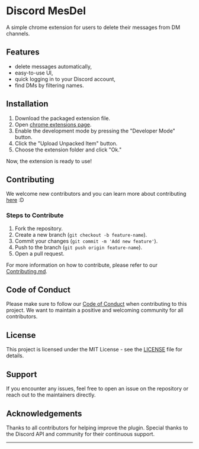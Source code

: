 # Discord MesDel

A simple chrome extension for users to delete their messages from DM channels.

## Features

- delete messages automatically,
- easy-to-use UI,
- quick logging in to your Discord account,
- find DMs by filtering names.

## Installation

1. Download the packaged extension file.
2. Open [chrome extensions page](chrome://extensions).
3. Enable the development mode by pressing the "Developer Mode" button.
4. Click the "Upload Unpacked Item" button.
5. Choose the extension folder and click "Ok."

Now, the extension is ready to use!

## Contributing

We welcome new contributors and you can learn more about contributing [here](./CONTRIBUTING.md) :D

### Steps to Contribute

1. Fork the repository.
2. Create a new branch (`git checkout -b feature-name`).
3. Commit your changes (`git commit -m 'Add new feature'`).
4. Push to the branch (`git push origin feature-name`).
5. Open a pull request.

For more information on how to contribute, please refer to our [Contributing.md](./CONTRIBUTING.md).

## Code of Conduct

Please make sure to follow our [Code of Conduct](./CODE_OF_CONDUCT.md) when contributing to this project. We want to maintain a positive and welcoming community for all contributors.

## License

This project is licensed under the MIT License - see the [LICENSE](./LICENSE) file for details.

## Support

If you encounter any issues, feel free to open an issue on the repository or reach out to the maintainers directly.

## Acknowledgements

Thanks to all contributors for helping improve the plugin. Special thanks to the Discord API and community for their continuous support.

---